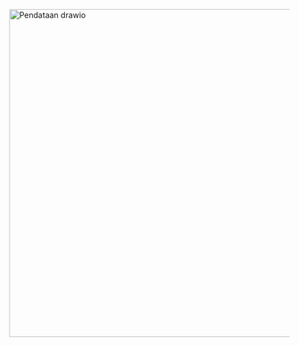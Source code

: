 <img width="727" height="590" alt="Pendataan drawio" src="https://github.com/user-attachments/assets/9124eb07-0b7d-4f55-aa55-e81620fcb7b0" />
